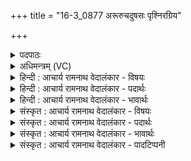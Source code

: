 +++
title = "16-3_0877 अरूरुचदुषसः पृश्निरग्रिय"

+++
<details><summary>पदपाठः</summary>

अ꣡रु꣢꣯रुचत्। उ꣣ष꣡सः꣢। पृ꣡श्निः꣢꣯। अ꣣ग्रियः꣢। उ꣣क्षा꣢। मि꣣मेति। भु꣡व꣢꣯नेषु। वा꣣ज꣢युः। मा꣣यावि꣡नः꣢। म꣣मिरे। अस्य। माय꣡या꣢। नृ꣣च꣡क्ष꣢सः। नृ꣣। च꣡क्ष꣢꣯सः। पि꣣त꣡रः꣢। ग꣡र्भ꣢꣯म्। आ। द꣣धुः। ८७७।
</details>

<details><summary>अधिमन्त्रम् (VC)</summary>

- पवमानः सोमः
- पवित्र आङ्गिरसः
- जगती
- निषादः
</details>

<details><summary>हिन्दी : आचार्य रामनाथ वेदालंकार - विषयः</summary>

तृतीय ऋचा की पूर्वार्चिक में ५१६ क्रमाङ्क पर परमात्मारूप सोम के विषय में व्याख्या हो चुकी है। यहाँ सोम का वर्णन सूर्यरूप में दर्शाते हैं।
</details>

<details><summary>हिन्दी : आचार्य रामनाथ वेदालंकार - पदार्थः</summary>

पदार्थान्वय -  यह (अग्रियः) आगे जानेवाला (पृश्निः) सूर्यरूप पवमान सोम (उषसः) उषाओं को (अरूरुचत्) चमकाता है। यह (उक्षा) वर्षाजल से सींचनेवाला सूर्य (भुवनेषु) भूमण्डलों में (वाजयुः) दूसरों को अन्न देना चाहता हुआ (मिमेति) बादल के जल को नीचे फेंकता है। (अस्य) इस सूर्य के ही (मायया) कर्म से (मायाविनः) कर्मयुक्त होते हुए वायु,जल,बिजली आदि (ममिरे) पदार्थों का निर्माण करते हैं और इस सूर्य के ही कर्म से (नृचक्षसः) मनुष्यों को प्रकाश देनेवाली (पितरः) पालक किरणें (गर्भम् आदधुः) ओषधी आदियों में गर्भ स्थापित करती हैं ॥३॥
</details>

<details><summary>हिन्दी : आचार्य रामनाथ वेदालंकार - भावार्थः</summary>

भावार्थ -  सौरमण्डल में उषा का प्रादुर्भाव, जल की वर्षा, बिजली चमकना, वायु का चलना, बीजों का अङ्कुरित होना आदि जो कुछ भी कर्म है, वह सब सूर्य के द्वारा ही किया जाता है। इस रूप में उसका महत्त्व जानकर उसका उपयोग शिल्प आदि में करना चाहिए। सूर्य में भी सब शक्ति परमात्मा की ही दी हुई है, इस कारण सूर्य का भी सूर्य परमात्मा है, यह भी जानना चाहिए ॥३॥ चतुर्थ अध्याय में पञ्चम खण्ड समाप्त ॥
</details>

<details><summary>संस्कृत : आचार्य रामनाथ वेदालंकार - विषयः</summary>

तृतीया ऋक् पूर्वार्चिके ५९६ क्रमाङ्के परमात्मसोमविषये व्याख्याता। अत्र सोमः सूर्यात्मना वर्ण्यते।
</details>

<details><summary>संस्कृत : आचार्य रामनाथ वेदालंकार - पदार्थः</summary>

पदार्थान्वय -  एषः (अग्रियः) अग्रेभवः (पृश्निः) सूर्यरूपः पवमानः सोमः (उषसः) प्रभातकान्तीः (अरूरुचत्) आरोचयति। एषः (उक्षा) वृष्टिजलेन सेचकः सूर्यः (भुवनेषु) भूखण्डेषु (वाजयुः२) परेषाम् अन्नकामः सन् मिमेति मिनोति,मेघोदकम् अधः प्रक्षिपति।[डुमिञ् प्रक्षेपणे,स्वादिः। विकरणव्यत्ययेन शपः श्लुः।] (अस्य) सूर्यस्यैव (मायया) कर्मणा (मायाविनः) कर्मवन्तः वायुजलविद्युदादयः (ममिरे) पदार्थान् निर्मिमते। किञ्च अस्य सूर्यस्यैव मायया (नृचक्षसः) नृणां प्रकाशप्रदाः (पितरः) पालकाः रश्मयः (गर्भम् आदधुः) ओषध्यादिषु गर्भं स्थापयन्ति ॥३॥
</details>

<details><summary>संस्कृत : आचार्य रामनाथ वेदालंकार - भावार्थः</summary>

भावार्थ -  सौरमण्डले उषःप्रादुर्भाव-जलवृष्टि-विद्युत्प्रकाशन-वायुगमन-बीजाङ्कुरणादिकं यत्किञ्चिदपि कर्म विद्यते तत्सर्वं सूर्यकृतमेवेति तन्महत्त्वं विज्ञाय तदुपयोगः सम्यक् शिल्पादिषु कार्यः। सूर्येऽपि सर्वा शक्तिः परमात्मकृतेति सूर्यस्यापि सूर्यः परमात्माऽस्तीत्यपि ज्ञातव्यम् ॥३॥
</details>

<details><summary>संस्कृत : आचार्य रामनाथ वेदालंकार - पादटिप्पनी</summary>

टिप्पनी -   १. ऋ० ९।८३।३ ‘मिमेति भुवनेषु’ इत्यत्र ‘बि॑भर्ति॒ भुव॑नानि’ इतिपाठः। साम० ५९६। २. वाजयुः वाजमन्तं तदिप्सुः, अथवा वाजयुः वाजप्रदः, वाजयुः वेगवान् इति वि०।
</details>